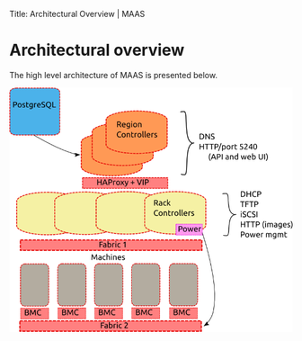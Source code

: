 Title: Architectural Overview | MAAS 


# Architectural overview

The high level architecture of MAAS is presented below.

![intro-arch-overview][img__arch-overview]


<!-- LINKS -->

[img__arch-overview]: ../media/intro-arch-overview.png
